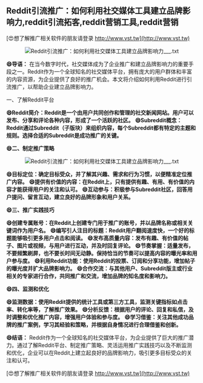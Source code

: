 ## **Reddit引流推广：如何利用社交媒体工具建立品牌影响力,reddit引流拓客,reddit营销工具,reddit营销**

[😍想了解推广相关软件的朋友请登录 http://www.vst.tw](http://www.vst.tw)

 <center><img src="https://vst.tw/MP4/tuiguang/png/5.png" alt="Reddit引流推广：如何利用社交媒体工具建立品牌影响力___.txt"></center>

**😄导语：**
在当今数字时代，社交媒体成为了企业推广和建立品牌影响力的重要手段之一。Reddit作为一个全球知名的社交媒体平台，拥有庞大的用户群体和丰富的内容资源，为企业提供了良好的推广机会。本文将介绍如何利用Reddit进行引流推广，以帮助企业建立品牌影响力。

一、了解Reddit平台

**😄Reddit简介：Reddit是一个由用户共同创作和管理的社交新闻网站。用户可以发布、分享和评论各种内容，形成了一个活跃的社区。**
**😄Subreddit概念：Reddit通过Subreddit（子版块）来组织内容，每个Subreddit都有特定的主题和规则。选择合适的Subreddit是成功推广的关键。**

**😄二、制定推广策略**

 <center><img src="https://vst.tw/MP4/tuiguang/png/2.png" alt="Reddit引流推广：如何利用社交媒体工具建立品牌影响力___.txt"></center>

**😄目标定位：确定目标受众，并了解其兴趣、需求和行为习惯，以便精准定位推广内容。**
**😄提供有价值的内容：在Reddit上，只有提供有趣、有用、有价值的内容才能获得用户的关注和认可。**
**😄互动参与：积极参与Subreddit社区，回答用户提问、留言互动，建立良好的品牌形象和用户关系。**

**😄三、推广实践技巧**

**😄创建专属账号：在Reddit上创建专门用于推广的账号，并以品牌名称或相关关键词作为用户名。**
**😄编写引人注目的标题：Reddit用户翻阅速度快，一个好的标题能够吸引更多用户点击和阅读。**
**😄发布高质量内容：发布有趣、有价值的帖子、图片或视频，与用户进行互动，并及时回复评论。**
**😄节奏掌握：适量发布，不要频繁刷屏，也不要长时间无动静。保持恰当的节奏可以提高内容的曝光率和用户参与度。**
**😄利用Reddit功能：使用Reddit的投票、订阅和分享功能，增加帖子的曝光度并扩大品牌影响力。**
**😄合作交流：与其他用户、Subreddit版主或行业相关的专家进行合作，共同推广和交流，增加品牌的知名度和影响力。**

**😄四、监测和优化**

**😄监测数据：使用Reddit提供的统计工具或第三方工具，监测关键指标如点击率、转化率等，了解推广效果。**
**😄分析反馈：根据用户的评论、回复和私信，及时调整和优化推广内容，增强用户体验和参与度。**
**😄学习借鉴：关注其他成功品牌的推广案例，学习其经验和策略，并根据自身情况进行合理借鉴和创新。**

**😄结语：**
Reddit作为一个全球知名的社交媒体平台，为企业提供了巨大的推广潜力。通过了解Reddit平台、制定推广策略、灵活运用推广实践技巧以及不断监测和优化，企业可以在Reddit上建立起良好的品牌影响力，吸引更多目标受众的关注和认可。

[😍想了解推广相关软件的朋友请登录 http://www.vst.tw](http://www.vst.tw)



